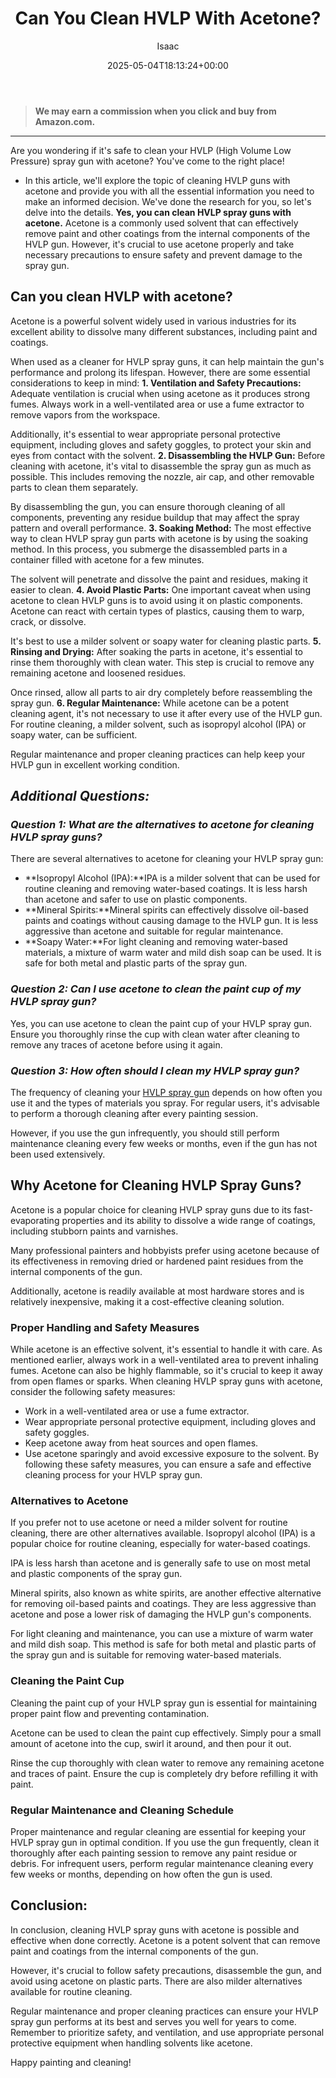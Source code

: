 ﻿---
author: Isaac
layout: post
title: Can You Clean HVLP With Acetone?
date: '2025-05-04T18:13:24+00:00'
categories:
- DIY Paintings
tags: []
slug: /can-you-clean-hvlp-with-acetone/
lastmod: 2025-05-07T12:21:26+03:00
---
> **We may earn a commission when you click and buy from Amazon.com.**
>

---
Are you wondering if it's safe to clean your HVLP (High Volume Low Pressure) spray gun with acetone? You've come to the right place!
- In this article, we'll explore the topic of cleaning HVLP guns with acetone and provide you with all the essential information you need to make an informed decision. We've done the research for you, so let's delve into the details.
**Yes, you can clean HVLP spray guns with acetone.**
Acetone is a commonly used solvent that can effectively remove paint and other coatings from the internal components of the HVLP gun. However, it's crucial to use acetone properly and take necessary precautions to ensure safety and prevent damage to the spray gun.
## Can you clean HVLP with acetone?
Acetone is a powerful solvent widely used in various industries for its excellent ability to dissolve many different substances, including paint and coatings.

When used as a cleaner for HVLP spray guns, it can help maintain the gun's performance and prolong its lifespan. However, there are some essential considerations to keep in mind:
**1. Ventilation and Safety Precautions:**
Adequate ventilation is crucial when using acetone as it produces strong fumes. Always work in a well-ventilated area or use a fume extractor to remove vapors from the workspace.

Additionally, it's essential to wear appropriate personal protective equipment, including gloves and safety goggles, to protect your skin and eyes from contact with the solvent.
**2. Disassembling the HVLP Gun:**
Before cleaning with acetone, it's vital to disassemble the spray gun as much as possible. This includes removing the nozzle, air cap, and other removable parts to clean them separately.

By disassembling the gun, you can ensure thorough cleaning of all components, preventing any residue buildup that may affect the spray pattern and overall performance.
**3. Soaking Method:**
The most effective way to clean HVLP spray gun parts with acetone is by using the soaking method. In this process, you submerge the disassembled parts in a container filled with acetone for a few minutes.

The solvent will penetrate and dissolve the paint and residues, making it easier to clean.
**4. Avoid Plastic Parts:**
One important caveat when using acetone to clean HVLP guns is to avoid using it on plastic components. Acetone can react with certain types of plastics, causing them to warp, crack, or dissolve.

It's best to use a milder solvent or soapy water for cleaning plastic parts.
**5. Rinsing and Drying:**
After soaking the parts in acetone, it's essential to rinse them thoroughly with clean water. This step is crucial to remove any remaining acetone and loosened residues.

Once rinsed, allow all parts to air dry completely before reassembling the spray gun.
**6. Regular Maintenance:**
While acetone can be a potent cleaning agent, it's not necessary to use it after every use of the HVLP gun. For routine cleaning, a milder solvent, such as isopropyl alcohol (IPA) or soapy water, can be sufficient.

Regular maintenance and proper cleaning practices can help keep your HVLP gun in excellent working condition.
## *Additional Questions:*
### *Question 1: What are the alternatives to acetone for cleaning HVLP spray guns?*
There are several alternatives to acetone for cleaning your HVLP spray gun:
- **Isopropyl Alcohol (IPA):**IPA is a milder solvent that can be used for routine cleaning and removing water-based coatings. It is less harsh than acetone and safer to use on plastic components.
- **Mineral Spirits:**Mineral spirits can effectively dissolve oil-based paints and coatings without causing damage to the HVLP gun. It is less aggressive than acetone and suitable for regular maintenance.
- **Soapy Water:**For light cleaning and removing water-based materials, a mixture of warm water and mild dish soap can be used. It is safe for both metal and plastic parts of the spray gun.
### *Question 2: Can I use acetone to clean the paint cup of my HVLP spray gun?*
Yes, you can use acetone to clean the paint cup of your HVLP spray gun. Ensure you thoroughly rinse the cup with clean water after cleaning to remove any traces of acetone before using it again.
### *Question 3: How often should I clean my HVLP spray gun?*
The frequency of cleaning your
[HVLP spray gun](https://pestpolicy.com/best-hvlp-spray-gun-for-woodworking/)
depends on how often you use it and the types of materials you spray. For regular users, it's advisable to perform a thorough cleaning after every painting session.

However, if you use the gun infrequently, you should still perform maintenance cleaning every few weeks or months, even if the gun has not been used extensively.
## **Why Acetone for Cleaning HVLP Spray Guns?**
Acetone is a popular choice for cleaning HVLP spray guns due to its fast-evaporating properties and its ability to dissolve a wide range of coatings, including stubborn paints and varnishes.

Many professional painters and hobbyists prefer using acetone because of its effectiveness in removing dried or hardened paint residues from the internal components of the gun.

Additionally, acetone is readily available at most hardware stores and is relatively inexpensive, making it a cost-effective cleaning solution.
### **Proper Handling and Safety Measures**
While acetone is an effective solvent, it's essential to handle it with care. As mentioned earlier, always work in a well-ventilated area to prevent inhaling fumes. Acetone can also be highly flammable, so it's crucial to keep it away from open flames or sparks. When cleaning HVLP spray guns with acetone, consider the following safety measures:
- Work in a well-ventilated area or use a fume extractor.
- Wear appropriate personal protective equipment, including gloves and safety goggles.
- Keep acetone away from heat sources and open flames.
- Use acetone sparingly and avoid excessive exposure to the solvent.
By following these safety measures, you can ensure a safe and effective cleaning process for your HVLP spray gun.
### **Alternatives to Acetone**
If you prefer not to use acetone or need a milder solvent for routine cleaning, there are other alternatives available. Isopropyl alcohol (IPA) is a popular choice for routine cleaning, especially for water-based coatings.

IPA is less harsh than acetone and is generally safe to use on most metal and plastic components of the spray gun.

Mineral spirits, also known as white spirits, are another effective alternative for removing oil-based paints and coatings. They are less aggressive than acetone and pose a lower risk of damaging the HVLP gun's components.

For light cleaning and maintenance, you can use a mixture of warm water and mild dish soap. This method is safe for both metal and plastic parts of the spray gun and is suitable for removing water-based materials.
### **Cleaning the Paint Cup**
Cleaning the paint cup of your HVLP spray gun is essential for maintaining proper paint flow and preventing contamination.

Acetone can be used to clean the paint cup effectively. Simply pour a small amount of acetone into the cup, swirl it around, and then pour it out.

Rinse the cup thoroughly with clean water to remove any remaining acetone and traces of paint. Ensure the cup is completely dry before refilling it with paint.
### **Regular Maintenance and Cleaning Schedule**
Proper maintenance and regular cleaning are essential for keeping your HVLP spray gun in optimal condition. If you use the gun frequently, clean it thoroughly after each painting session to remove any paint residue or debris. For infrequent users, perform regular maintenance cleaning every few weeks or months, depending on how often the gun is used.
## **Conclusion:**
In conclusion, cleaning HVLP spray guns with acetone is possible and effective when done correctly. Acetone is a potent solvent that can remove paint and coatings from the internal components of the gun.

However, it's crucial to follow safety precautions, disassemble the gun, and avoid using acetone on plastic parts. There are also milder alternatives available for routine cleaning.

Regular maintenance and proper cleaning practices can ensure your HVLP spray gun performs at its best and serves you well for years to come. Remember to prioritize safety, and ventilation, and use appropriate personal protective equipment when handling solvents like acetone.

Happy painting and cleaning!